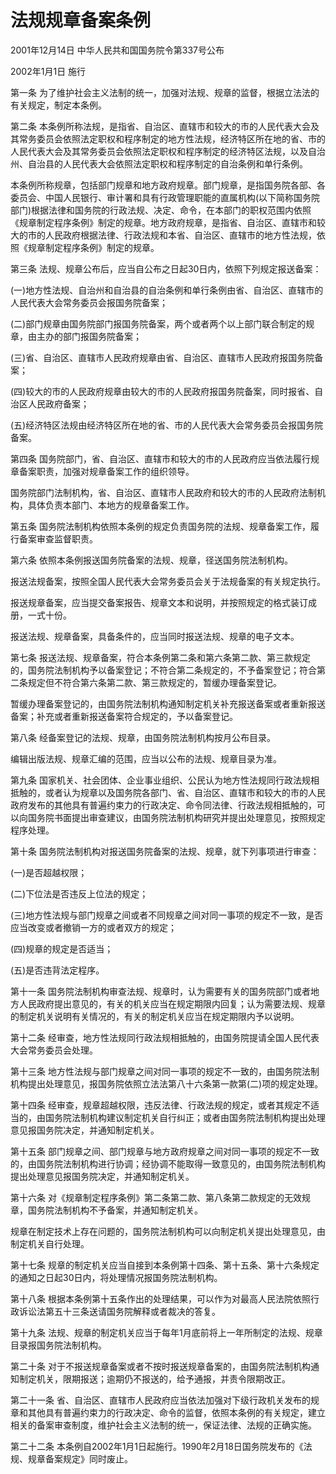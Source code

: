 # 法规规章备案条例

2001年12月14日 中华人民共和国国务院令第337号公布

2002年1月1日 施行

<!-- INFO END -->

第一条 为了维护社会主义法制的统一，加强对法规、规章的监督，根据立法法的有关规定，制定本条例。

第二条 本条例所称法规，是指省、自治区、直辖市和较大的市的人民代表大会及其常务委员会依照法定职权和程序制定的地方性法规，经济特区所在地的省、市的人民代表大会及其常务委员会依照法定职权和程序制定的经济特区法规，以及自治州、自治县的人民代表大会依照法定职权和程序制定的自治条例和单行条例。

本条例所称规章，包括部门规章和地方政府规章。部门规章，是指国务院各部、各委员会、中国人民银行、审计署和具有行政管理职能的直属机构(以下简称国务院部门)根据法律和国务院的行政法规、决定、命令，在本部门的职权范围内依照《规章制定程序条例》制定的规章。地方政府规章，是指省、自治区、直辖市和较大的市的人民政府根据法律、行政法规和本省、自治区、直辖市的地方性法规，依照《规章制定程序条例》制定的规章。

第三条 法规、规章公布后，应当自公布之日起30日内，依照下列规定报送备案：

(一)地方性法规、自治州和自治县的自治条例和单行条例由省、自治区、直辖市的人民代表大会常务委员会报国务院备案；

(二)部门规章由国务院部门报国务院备案，两个或者两个以上部门联合制定的规章，由主办的部门报国务院备案；

(三)省、自治区、直辖市人民政府规章由省、自治区、直辖市人民政府报国务院备案；

(四)较大的市的人民政府规章由较大的市的人民政府报国务院备案，同时报省、自治区人民政府备案；

(五)经济特区法规由经济特区所在地的省、市的人民代表大会常务委员会报国务院备案。

第四条 国务院部门，省、自治区、直辖市和较大的市的人民政府应当依法履行规章备案职责，加强对规章备案工作的组织领导。

国务院部门法制机构，省、自治区、直辖市人民政府和较大的市的人民政府法制机构，具体负责本部门、本地方的规章备案工作。

第五条 国务院法制机构依照本条例的规定负责国务院的法规、规章备案工作，履行备案审查监督职责。

第六条 依照本条例报送国务院备案的法规、规章，径送国务院法制机构。

报送法规备案，按照全国人民代表大会常务委员会关于法规备案的有关规定执行。

报送规章备案，应当提交备案报告、规章文本和说明，并按照规定的格式装订成册，一式十份。

报送法规、规章备案，具备条件的，应当同时报送法规、规章的电子文本。

第七条 报送法规、规章备案，符合本条例第二条和第六条第二款、第三款规定的，国务院法制机构予以备案登记；不符合第二条规定的，不予备案登记；符合第二条规定但不符合第六条第二款、第三款规定的，暂缓办理备案登记。

暂缓办理备案登记的，由国务院法制机构通知制定机关补充报送备案或者重新报送备案；补充或者重新报送备案符合规定的，予以备案登记。

第八条 经备案登记的法规、规章，由国务院法制机构按月公布目录。

编辑出版法规、规章汇编的范围，应当以公布的法规、规章目录为准。

第九条 国家机关、社会团体、企业事业组织、公民认为地方性法规同行政法规相抵触的，或者认为规章以及国务院各部门、省、自治区、直辖市和较大的市的人民政府发布的其他具有普遍约束力的行政决定、命令同法律、行政法规相抵触的，可以向国务院书面提出审查建议，由国务院法制机构研究并提出处理意见，按照规定程序处理。

第十条 国务院法制机构对报送国务院备案的法规、规章，就下列事项进行审查：

(一)是否超越权限；

(二)下位法是否违反上位法的规定；

(三)地方性法规与部门规章之间或者不同规章之间对同一事项的规定不一致，是否应当改变或者撤销一方的或者双方的规定；

(四)规章的规定是否适当；

(五)是否违背法定程序。

第十一条 国务院法制机构审查法规、规章时，认为需要有关的国务院部门或者地方人民政府提出意见的，有关的机关应当在规定期限内回复；认为需要法规、规章的制定机关说明有关情况的，有关的制定机关应当在规定期限内予以说明。

第十二条 经审查，地方性法规同行政法规相抵触的，由国务院提请全国人民代表大会常务委员会处理。

第十三条 地方性法规与部门规章之间对同一事项的规定不一致的，由国务院法制机构提出处理意见，报国务院依照立法法第八十六条第一款第(二)项的规定处理。

第十四条 经审查，规章超越权限，违反法律、行政法规的规定，或者其规定不适当的，由国务院法制机构建议制定机关自行纠正；或者由国务院法制机构提出处理意见报国务院决定，并通知制定机关。

第十五条 部门规章之间、部门规章与地方政府规章之间对同一事项的规定不一致的，由国务院法制机构进行协调；经协调不能取得一致意见的，由国务院法制机构提出处理意见报国务院决定，并通知制定机关。

第十六条 对《规章制定程序条例》第二条第二款、第八条第二款规定的无效规章，国务院法制机构不予备案，并通知制定机关。

规章在制定技术上存在问题的，国务院法制机构可以向制定机关提出处理意见，由制定机关自行处理。

第十七条 规章的制定机关应当自接到本条例第十四条、第十五条、第十六条规定的通知之日起30日内，将处理情况报国务院法制机构。

第十八条 根据本条例第十五条作出的处理结果，可以作为对最高人民法院依照行政诉讼法第五十三条送请国务院解释或者裁决的答复。

第十九条 法规、规章的制定机关应当于每年1月底前将上一年所制定的法规、规章目录报国务院法制机构。

第二十条 对于不报送规章备案或者不按时报送规章备案的，由国务院法制机构通知制定机关，限期报送；逾期仍不报送的，给予通报，并责令限期改正。

第二十一条 省、自治区、直辖市人民政府应当依法加强对下级行政机关发布的规章和其他具有普遍约束力的行政决定、命令的监督，依照本条例的有关规定，建立相关的备案审查制度，维护社会主义法制的统一，保证法律、法规的正确实施。

第二十二条 本条例自2002年1月1日起施行。1990年2月18日国务院发布的《法规、规章备案规定》同时废止。

